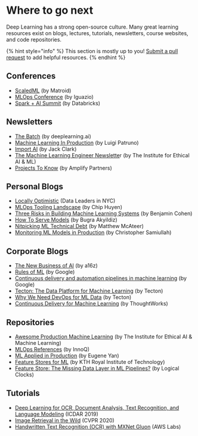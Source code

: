 # Where to go next

Deep Learning has a strong open-source culture. Many great learning resources exist on blogs, lectures, tutorials, newsletters, course websites, and code repositories.

{% hint style="info" %}
This section is mostly up to you! [Submit a pull request](https://github.com/full-stack-deep-learning/course-gitbook) to add helpful resources.
{% endhint %}

## Conferences

* [ScaledML](https://info.matroid.com/scaledml-media-archive-2020) \(by Matroid\)
* [MLOps Conference](https://www.youtube.com/playlist?list=PLH8M0UOY0uy6d_n3vEQe6J_gRBUrISF9m) \(by Iguazio\)
* [Spark + AI Summit](https://databricks.com/sparkaisummit/north-america-2020/agenda) \(by Databricks\)

## Newsletters

* [The Batch](https://www.deeplearning.ai/thebatch/) \(by deeplearning.ai\)
* [Machine Learning In Production](https://mlinproduction.com/machine-learning-newsletter/) \(by Luigi Patruno\)
* [Import AI](https://jack-clark.net/about/) \(by Jack Clark\)
* [The Machine Learning Engineer Newslette](https://ethical.institute/mle.html)r \(by The Institute for Ethical AI & ML\)
* [Projects To Know](https://projectstoknow.amplifypartners.com/ml-and-data) \(by Amplify Partners\)

## Personal Blogs

* [Locally Optimistic](https://locallyoptimistic.com/) \(Data Leaders in NYC\)
* [MLOps Tooling Landscape](https://huyenchip.com/2020/06/22/mlops.html) \(by Chip Huyen\)
* [Three Risks in Building Machine Learning Systems](https://insights.sei.cmu.edu/sei_blog/2020/05/three-risks-in-building-machine-learning-systems.html) \(by Benjamin Cohen\)
* [How To Serve Models](http://bugra.github.io/posts/2020/5/25/how-to-serve-model/) \(by Bugra Akyildiz\)
* [Nitpicking ML Technical Debt](https://matthewmcateer.me/blog/machine-learning-technical-debt/) \(by Matthew McAteer\)
* [Monitoring ML Models in Production](https://christophergs.com/machine%20learning/2020/03/14/how-to-monitor-machine-learning-models/) \(by Christopher Samiullah\)

## Corporate Blogs

* [The New Business of AI](https://a16z.com/2020/02/16/the-new-business-of-ai-and-how-its-different-from-traditional-software/) \(by a16z\)
* [Rules of ML](https://developers.google.com/machine-learning/guides/rules-of-ml) \(by Google\)
* [Continuous delivery and automation pipelines in machine learning](https://cloud.google.com/solutions/machine-learning/mlops-continuous-delivery-and-automation-pipelines-in-machine-learning) \(by Google\)
* [Tecton: The Data Platform for Machine Learning](https://www.tecton.ai/blog/data-platform-ml/) \(by Tecton\)
* [Why We Need DevOps for ML Data](https://www.tecton.ai/blog/devops-ml-data/) \(by Tecton\)
* [Continuous Delivery for Machine Learning](https://martinfowler.com/articles/cd4ml.html) \(by ThoughtWorks\)

## Repositories

* [Awesome Production Machine Learning](https://github.com/EthicalML/awesome-production-machine-learning) \(by The Institute for Ethical AI & Machine Learning\)
* [MLOps References](https://ml-ops.org/content/references.html) \(by InnoQ\)
* [ML Applied in Production](https://github.com/eugeneyan/applied-ml) \(by Eugene Yan\)
* [Feature Stores for ML](http://featurestore.org/) \(by KTH Royal Institute of Technology\)
* [Feature Store: The Missing Data Layer in ML Pipelines?](https://www.logicalclocks.com/blog/feature-store-the-missing-data-layer-in-ml-pipelines) \(by Logical Clocks\)

## Tutorials

* [Deep Learning for OCR, Document Analysis, Text Recognition, and Language Modeling](https://github.com/tmbdev-tutorials/icdar2019-tutorial) \(ICDAR 2019\)
* [Image Retrieval in the Wild](https://matsui528.github.io/cvpr2020_tutorial_retrieval/) \(CVPR 2020\)
* [Handwritten Text Recognition \(OCR\) with MXNet Gluon](https://github.com/awslabs/handwritten-text-recognition-for-apache-mxnet) \(AWS Labs\)

